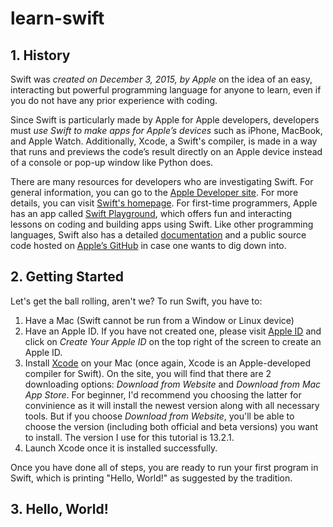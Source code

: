 # learn-swift

## 1. History

Swift was *created on December 3, 2015, by Apple* on the idea of an easy, interacting but powerful programming language for anyone to learn, even if you do not have any prior experience with coding.

Since Swift is particularly made by Apple for Apple developers, developers must *use Swift to make apps for Apple’s devices* such as iPhone, MacBook, and Apple Watch. Additionally, Xcode, a Swift's compiler, is made in a way that runs and previews the code’s result directly on an Apple device instead of a console or pop-up window like Python does.

There are many resources for developers who are investigating Swift. For general information, you can go to the [Apple Developer site](https://developer.apple.com/swift/). For more details, you can visit [Swift's homepage](https://www.swift.org). For first-time programmers, Apple has an app called [Swift Playground](https://developer.apple.com/swift-playgrounds/), which offers fun and interacting lessons on coding and building apps using Swift. Like other programming languages, Swift also has a detailed [documentation](https://docs.swift.org/swift-book/) and a public source code hosted on [Apple’s GitHub](https://github.com/apple) in case one wants to dig down into.


## 2. Getting Started

Let's get the ball rolling, aren't we?
To run Swift, you have to:
1. Have a Mac (Swift cannot be run from a Window or Linux device)
2. Have an Apple ID. If you have not created one, please visit [Apple ID](https://appleid.apple.com) and click on *Create Your Apple ID* on the top right of the screen to create an Apple ID. 
3. Install [Xcode](https://developer.apple.com/xcode/) on your Mac (once again, Xcode is an Apple-developed compiler for Swift). On the site, you will find that there are 2 downloading options: *Download from Website* and *Download from Mac App Store*. For beginner, I'd recommend you choosing the latter for convinience as it will install the newest version along with all necessary tools. But if you choose *Download from Website*, you'll be able to choose the version (including both official and beta versions) you want to install. The version I use for this tutorial is 13.2.1.
4. Launch Xcode once it is installed successfully.

Once you have done all of steps, you are ready to run your first program in Swift, which is printing "Hello, World!" as suggested by the tradition.

## 3. Hello, World!




